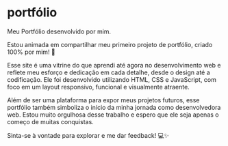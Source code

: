 # portfólio
Meu Portfólio desenvolvido por mim.

Estou animada em compartilhar meu primeiro projeto de portfólio, criado 100% por mim! 🎉

Esse site é uma vitrine do que aprendi até agora no desenvolvimento web e reflete meu esforço e dedicação em cada detalhe, desde o design até a codificação. Ele foi desenvolvido utilizando HTML, CSS e JavaScript, com foco em um layout responsivo, funcional e visualmente atraente.

Além de ser uma plataforma para expor meus projetos futuros, esse portfólio também simboliza o início da minha jornada como desenvolvedora web. Estou muito orgulhosa desse trabalho e espero que ele seja apenas o começo de muitas conquistas.

Sinta-se à vontade para explorar e me dar feedback! 💻✨
